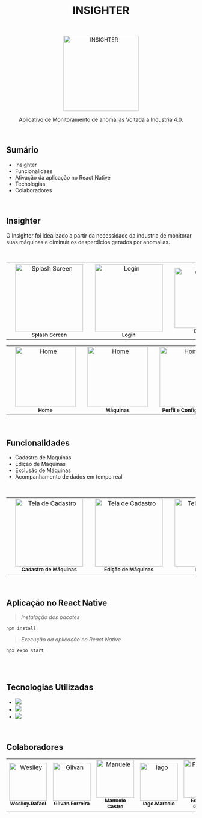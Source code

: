 <h1 align = "center">INSIGHTER</h1> <br>
<p align = "center">
    <img alt="INSIGHTER" title="Logo" src="https://user-images.githubusercontent.com/92796812/208213325-97e10d88-0ad3-454f-8544-4c4e883cc30b.png" width="200">
</p>


<p align = "center">
  Aplicativo de Monitoramento de anomalias Voltada á Industria 4.0.
</p> <br>

## Sumário

- Insighter
- Funcionalidaes
- Ativação da aplicação no React Native
- Tecnologias
- Colaboradores

<br>

## Insighter

<p> O Insighter foi idealizado a partir da necessidade da industria de monitorar suas máquinas e diminuir os desperdícios gerados por anomalias.</p><br>

<table align = center>
        <th>
            <td align = "center">
                <img src="https://user-images.githubusercontent.com/92796812/208214796-90e50994-fa10-4ff9-a202-197ef8e3d881.png" width ="180px;" alt="Splash Screen"/><br>
                <sub>
                  <b>Splash Screen</b>
                </sub>
        </th>    
        <th>
            <td align = "center">
                <img src="https://user-images.githubusercontent.com/92796812/208215144-58774ed3-2cd3-4cab-a160-09c2666e88a1.jpg" width ="180px;" alt="Login"/><br>
                <sub>
                  <b>Login</b>
                </sub>
        </th>    
        <th>
            <td align="center">
                <img src="https://user-images.githubusercontent.com/92796812/208215142-9dc8f98e-7210-4a72-984e-e1c80f914dcd.jpg" width = "160px;" alt="Cadastro"/><br>
                <sub>
                  <b>Cadastro</b>
                </sub>
        </th> 
</table>
<table align = center>
         <th>
            <td align="center">
                <img src="https://user-images.githubusercontent.com/92796812/208215955-cc926215-3d82-416f-ad54-c3efce960ebf.jpg" width = "160px;" alt="Home"/><br>
                <sub>
                  <b>Home</b>
                </sub>
        </th> 
        <th>
            <td align="center">
                <img src="https://user-images.githubusercontent.com/92796812/208215960-d401041d-8dd2-4cec-a9ea-b2838b69d4a6.jpg" width = "160px;" alt="Home"/><br>
                <sub>
                  <b>Máquinas</b>
                </sub>
        </th> 
        <th>
            <td align="center">
                <img src="https://user-images.githubusercontent.com/92796812/208215970-5db03f3f-b7ab-4226-96a3-33f055af3cdc.jpg" width = "160px;" alt="Home"/><br>
                <sub>
                  <b>Perfil e Configurações</b>
                </sub>
        </th> 
</table>

<br>

## Funcionalidades

<ul>
    <li> Cadastro de Maquinas </li>
    <li> Edição  de Máquinas </li>
    <li> Exclusão de Máquinas </li>
    <li> Acompanhamento de dados em tempo real </li>
</ul>     

<br>

<div align = center>
    <table>
        <th>
            <td align="center">
                <img src="https://user-images.githubusercontent.com/92796812/208216652-da5aa8a0-b15a-4fad-a175-57f44ef1bbd7.jpg" width="180px;" alt="Tela de Cadastro"/><br>
                <sub>
                  <b>Cadastro de Máquinas </b>
                </sub>
        </th>    
        <th>
            <td align="center">
                <img src="https://user-images.githubusercontent.com/92796812/208216334-391d9845-7cb2-4ba4-8feb-ae8723594f40.jpg" width="180px;" alt="Tela de Cadastro"/><br>
                <sub>
                  <b>Edição de Máquinas </b>
                </sub>
        </th> 
         <th>
            <td align="center">
                <img src="https://user-images.githubusercontent.com/92796812/208217091-54085358-89dc-4448-824a-bc4618f1f343.jpg" width="180px;" alt="Tela de Cadastro"/><br>
                <sub>
                  <b>Dashboard </b>
                </sub>
        </th> 
    </table> 
</div> 
<br>

## Aplicação no React Native

> _Instalação dos pacotes_
```npm
npm install 
```

> _Execução da aplicação no React Native_
```
npx expo start
```

<br>



<br>

## Tecnologias Utilizadas

- <img src = "https://user-images.githubusercontent.com/92796812/208218285-5af923e7-4c7e-4f32-a06f-af18718c7f3a.png"/>
- <img src = "https://user-images.githubusercontent.com/92796812/208218283-da35c9e5-9df4-420c-b4b9-c949aa73b181.png"/>
- <img src = "https://user-images.githubusercontent.com/92796812/208217973-d210b17a-bd7f-4e81-b3ba-c021a2851028.png"/>

<br>

## Colaboradores

<table>
  <tr>
    <td align="center">
      <a href="https://github.com/RafaelLobox" target="_blank">
        <img src="https://user-images.githubusercontent.com/92796812/208218518-7c94c997-f521-4a04-ba86-cb01e6a6bc56.jpg" width="100px;" alt="Weslley"/><br>
        <sub>
          <b>Weslley Rafael</b>
        </sub>
      </a>
      <td align="center">
      <a href="https://github.com/giboxz" target="_blank">
        <img src="https://user-images.githubusercontent.com/92796812/208218652-baa7b58c-0f91-4099-baa2-e11a529f43c0.png" width="100px;" alt="Gilvan"/><br>
        <sub>
          <b>Gilvan Ferreira </b>
        </sub>
      </a>
      <td align="center">
      <a href="https://github.com/manuelecastro" target="_blank">
        <img src="https://user-images.githubusercontent.com/92796812/208218803-53393bf5-11fa-44ee-9660-3b72d220f0a2.png" width="100px;" alt="Manuele"/><br>
        <sub>
          <b>Manuele Castro</br>
        </sub>
      </a>
      <td align="center">
      <a href="https://github.com/iagomarcelo" target="_blank">
        <img src="https://user-images.githubusercontent.com/92796812/208218872-9ba5ca6d-de99-4947-8420-835162b296db.jpg" width="100px;" alt="Iago"/><br>
        <sub>
          <b>Iago Marcelo</b>
        </sub>
      </a>
      <td align="center">
      <a href="https://github.com/fernandaguedess" target="_blank">
        <img src="https://user-images.githubusercontent.com/92796812/208219624-9104b905-d279-4d9a-9b54-4dc44629cd6d.jpg" width="100px;" alt="Fernanda"/><br>
        <sub>
          <b>Fernanda Guedes</b>
        </sub>
      </a>
      <td align="center">
      <a href="https://github.com/julialimas" target="_blank">
        <img src="https://user-images.githubusercontent.com/92796812/208219060-3d47b012-2c3b-43d3-b67c-d93a7544c510.jpg" width="100px;" alt="Foto do Thiago"/><br>
        <sub>
          <b>Julia Lima</b>
        </sub>
      </a>
  </tr>
</table>
